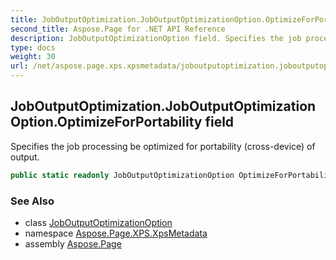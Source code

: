 ```yaml
---
title: JobOutputOptimization.JobOutputOptimizationOption.OptimizeForPortability
second_title: Aspose.Page for .NET API Reference
description: JobOutputOptimizationOption field. Specifies the job processing be optimized for portability crossdevice of output
type: docs
weight: 30
url: /net/aspose.page.xps.xpsmetadata/joboutputoptimization.joboutputoptimizationoption/optimizeforportability/
---
```

## JobOutputOptimization.JobOutputOptimizationOption.OptimizeForPortability field

Specifies the job processing be optimized for portability (cross-device) of output.

```csharp
public static readonly JobOutputOptimizationOption OptimizeForPortability;
```

### See Also

* class [JobOutputOptimizationOption](../)
* namespace [Aspose.Page.XPS.XpsMetadata](../../joboutputoptimization.joboutputoptimizationoption/)
* assembly [Aspose.Page](../../../)


